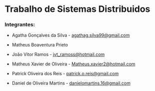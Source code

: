 # Trabalho de Sistemas Distribuidos
### Integrantes:

- Agatha Gonçalves da Silva -
agathag.silva99@gmail.com

- Matheus Boaventura Prieto

- João Vitor Ramos -
jvt_ramoss@hotmail.com

- Matheus Xavier de Oliveira -
Matheus.xavier2@hotmail.com

- Patrick Oliveira dos Reis - 
patrick.o.reis@gmail.com

- Daniel de Oliveira Martins -
danielomartins.16@gmail.com
